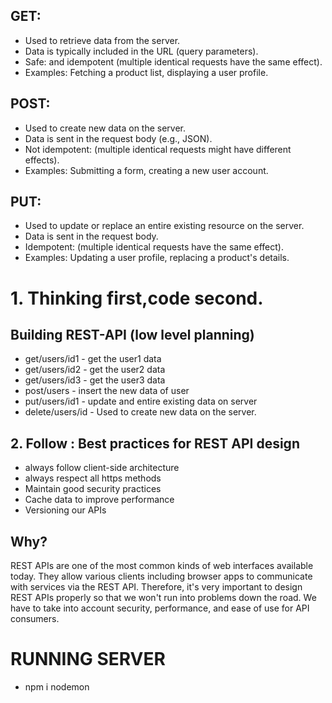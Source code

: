 ## GET:

- Used to retrieve data from the server.
- Data is typically included in the URL (query parameters).
- Safe: and idempotent (multiple identical requests have the same effect).
- Examples: Fetching a product list, displaying a user profile.

## POST:

- Used to create new data on the server.
- Data is sent in the request body (e.g., JSON).
- Not idempotent: (multiple identical requests might have different effects).
- Examples: Submitting a form, creating a new user account.

## PUT:

- Used to update or replace an entire existing resource on the server.
- Data is sent in the request body.
- Idempotent: (multiple identical requests have the same effect).
- Examples: Updating a user profile, replacing a product's details.

# 1. Thinking first,code second.

## Building REST-API (low level planning)

- get/users/id1 - get the user1 data
- get/users/id2 - get the user2 data
- get/users/id3 - get the user3 data
- post/users - insert the new data of user
- put/users/id1 - update and entire existing data on server
- delete/users/id - Used to create new data on the server.

## 2. Follow : Best practices for REST API design

- always follow client-side architecture
- always respect all https methods
- Maintain good security practices
- Cache data to improve performance
- Versioning our APIs

## Why?

REST APIs are one of the most common kinds of web interfaces available today. They allow various clients including browser apps to communicate with services via the REST API. Therefore, it's very important to design REST APIs properly so that we won't run into problems down the road. We have to take into account security, performance, and ease of use for API consumers.

# RUNNING SERVER

- npm i nodemon
